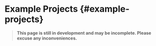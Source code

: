 # Example Projects {#example-projects}
> **This page is still in development and may be incomplete. Please excuse any inconveniences.**

